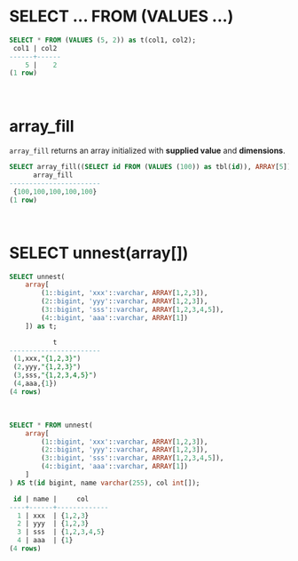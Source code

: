 # SELECT ... FROM (VALUES ...)
```sql
SELECT * FROM (VALUES (5, 2)) as t(col1, col2);
 col1 | col2
------+------
    5 |    2
(1 row)
```

<br>

# array_fill
`array_fill` returns an array initialized with **supplied value** and **dimensions**.<br>

```sql
SELECT array_fill((SELECT id FROM (VALUES (100)) as tbl(id)), ARRAY[5]);
      array_fill
-----------------------
 {100,100,100,100,100}
(1 row)
```

<br>

# SELECT unnest(array[])
```sql
SELECT unnest(
    array[
        (1::bigint, 'xxx'::varchar, ARRAY[1,2,3]),
        (2::bigint, 'yyy'::varchar, ARRAY[1,2,3]),
        (3::bigint, 'sss'::varchar, ARRAY[1,2,3,4,5]),
        (4::bigint, 'aaa'::varchar, ARRAY[1])
    ]) as t;

           t
-----------------------
 (1,xxx,"{1,2,3}")
 (2,yyy,"{1,2,3}")
 (3,sss,"{1,2,3,4,5}")
 (4,aaa,{1})
(4 rows)
```

<br>

```sql
SELECT * FROM unnest(
    array[
        (1::bigint, 'xxx'::varchar, ARRAY[1,2,3]),
        (2::bigint, 'yyy'::varchar, ARRAY[1,2,3]),
        (3::bigint, 'sss'::varchar, ARRAY[1,2,3,4,5]),
        (4::bigint, 'aaa'::varchar, ARRAY[1])
    ]
) AS t(id bigint, name varchar(255), col int[]);

 id | name |     col
----+------+-------------
  1 | xxx  | {1,2,3}
  2 | yyy  | {1,2,3}
  3 | sss  | {1,2,3,4,5}
  4 | aaa  | {1}
(4 rows)
```
